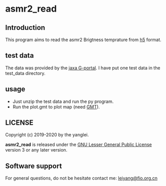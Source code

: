 # asmr2_read

## Introduction 
This program aims to read the asmr2 Brigtness temprature from [h5](https://en.wikipedia.org/wiki/Hierarchical_Data_Format) format.

## test data
The data was provided by the [jaxa G-portal](https://gportal.jaxa.jp/gpr/). I have put one test data in the test_data directory.

## usage
- Just unzip the test data and run the py program.
- Run the plot.gmt to plot map (need [GMT](https://github.com/GenericMappingTools)).

## LICENSE
Copyright (c) 2019-2020 by the yanglei.

<b>asmr2_read</b> is released under the [GNU Lesser General Public License](http://www.gnu.org/licenses/lgpl.html) version 3 or any later version.

## Software support
For general questions, do not be hesitate contact me: leiyang@fio.org.cn
